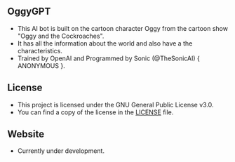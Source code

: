 ## OggyGPT
- This AI bot is built on the cartoon character Oggy from the cartoon show "Oggy and the Cockroaches".
- It has all the information about the world and also have a the characteristics.
- Trained by OpenAI and Programmed by Sonic (@TheSonicAI) { ANONYMOUS }.

## License
- This project is licensed under the GNU General Public License v3.0. 
- You can find a copy of the license in the [LICENSE](https://github.com/TheSonicAI/OggyGPT/blob/main/LICENSE) file.

## Website
- Currently under development.
